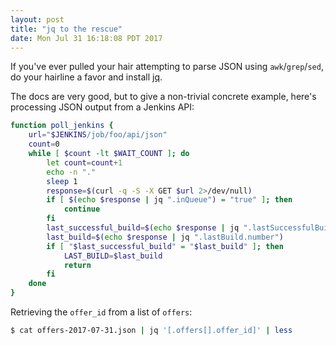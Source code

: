 ```yaml
---
layout: post
title: "jq to the rescue"
date: Mon Jul 31 16:18:08 PDT 2017
---
```


If you've ever pulled your hair attempting to parse JSON using `awk`/`grep`/`sed`,
do your hairline a favor and install [jq](https://stedolan.github.io/jq/).

The docs are very good, but to give a non-trivial concrete example, here's
processing JSON output from a Jenkins API:

```bash
function poll_jenkins {
    url="$JENKINS/job/foo/api/json"
    count=0
    while [ $count -lt $WAIT_COUNT ]; do
        let count=count+1
        echo -n "."
        sleep 1
        response=$(curl -q -S -X GET $url 2>/dev/null)
        if [ $(echo $response | jq ".inQueue") = "true" ]; then
            continue
        fi
        last_successful_build=$(echo $response | jq ".lastSuccessfulBuild.number")
        last_build=$(echo $response | jq ".lastBuild.number")
        if [ "$last_successful_build" = "$last_build" ]; then
            LAST_BUILD=$last_build
            return
        fi
    done
}
```

Retrieving the `offer_id` from a list of `offers`:

```bash
$ cat offers-2017-07-31.json | jq '[.offers[].offer_id]' | less
```
